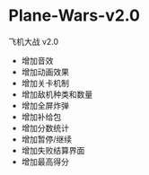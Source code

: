 # Plane-Wars-v2.0
飞机大战 v2.0
 - 增加音效
 - 增加动画效果
 - 增加关卡机制
 - 增加敌机种类和数量
 - 增加全屏炸弹
 - 增加补给包
 - 增加分数统计
 - 增加暂停/继续
 - 增加失败结算界面
 - 增加最高得分

